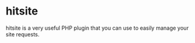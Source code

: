 hitsite
=======
hitsite is a very useful PHP plugin that you can use to easily manage your site requests.
